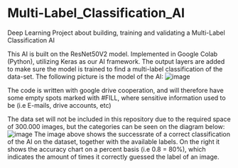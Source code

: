 # Multi-Label_Classification_AI
Deep Learning Project about building, training and validating a Multi-Label Classification AI

This AI is built on the ResNet50V2 model. Implemented in Google Colab (Python), utilizing Keras as our AI framework.
The output layers are added to make sure the model is trained to find a multi-label classification of the data-set.
The following picture is the model of the AI:
![image](https://github.com/MyCoffeeNeedsMoreJava/Multi-Label_Classification_AI/assets/71220495/d9d3f4b6-f0c9-4b38-8a15-5792e5f31e19)

The code is written with google drive cooperation, and will therefore have some empty spots marked with #FILL, where sensitive information used to be (i.e E-mails, drive accounts, etc)

The data set will not be included in this repository due to the required space of 300.000 images, but the categories can be seen on the diagram below:
![image](https://github.com/MyCoffeeNeedsMoreJava/Multi-Label_Classification_AI/assets/71220495/2f4333c1-1958-4cb0-9f27-7042511a01a5)
The image above shows the successrate of a correct classification of the AI on the dataset, together with the available labels.
On the right it shows the accuracy chart on a percent basis (i.e 0.8 = 80%), which indicates the amount of times it correctly guessed the label of an image.
